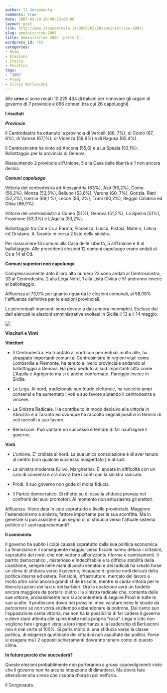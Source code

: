 ```yaml
---
author: Il Gorgonauta
comments: true
date: 2007-05-29 20:49:53+00:00
layout: post
link: http://www.atomodelmale.it/2007/05/29/amministrive-2007/
slug: amministrive-2007
title: Amministrive 2007 (parte I).
wordpress_id: 763
categories:
- Blog
- Elezioni
- Italia
- Politica
tags:
- '2007'
- Prodi
- Silvio Berlusconi
---
```


Alle **urne** si sono recati 10.225.434 di italiani per rinnovare gli organi di governo di 7 provincie e 856 comuni (tra cui 26 capoluoghi).


**I risultati**



**_Provincie_**.

Il Centrodestra ha ottenuto la provincia di Vercelli (66, 7%), di Como (67, 8%), di Varese (67,1%), di Vicenza (59,9%) e di Ragusa (65,4%).

Il Centrosinistra ha vinto ad Ancona (55,6) e a La Spezia (53,1%). Ballottaggio per la provincia di Genova.

Riassumendo 2 provincie all'Unione, 5 alla Casa delle libertà e 1 non ancora decisa.

**_Comuni capoluogo_**.


Vittoria del centrodestra ad Alessandria (63%), Asti (56,2%), Como (56,2%), Monza (53,5%), Belluno (53,6%), Verona (60, 7%), Gorizia, Rieti (52,2%), Isernia (69,1 %), Lecce (56, 2%), Trani (60,2%), Reggio Calabria ed Olbia (66,9%).



Vittorie del centrosinistra a Cuneo (51%), Genova (51,2%), La Spezia (51%), Frosinone (53,3%) e L'Aquila (53,2%).

Ballottaggio tra Cd e Cs a Parma, Piacenza, Lucca, Pistoia, Matera, Latina ed Oristano. A Taranto in corsa 2 liste della sinistra.

Per riassumere 13 comuni alla Casa delle Libertà, 5 all'Unione e 8 al ballottaggio. Alle precedenti elezioni 12 comuni capoluogo erano andati al Cs e 14 al Cd.

<!-- more -->


**Comuni superiori non capoluogo**

Complessivamente dato il loro alto numero 23 sono andati al Centrosinistra, 33 al Centrodestra, 2 alla Lega Nord, 1 alla Lista Civica e 51 andranno invece al ballottaggio.

Affluenza al 73,9% per quanto riguarda le elezioni comunali, al 58,08% l'affluenza definitiva per le elezioni provinciali.

Le percentuali mancanti sono dovute a dati ancora incompleti. Escluse dai dati elencati le elezioni amministrative svoltesi in Sicilia il 13 e il 14 maggio.


![](http://www.atomodelmale.it/wp-content/uploads/2008/10/mappa_italia-268x300.gif)




**Vincitori e Vinti**



**Vincitori**



	
  * Il 	Centrodestra. Ha trionfato al nord con percentuali molto alte, ha 	strappato importanti comuni al Centrosinistra in regioni vitali come Lombardia e Piemonte, ha tenuto a livello provinciale andando al 	ballottaggio a Genova. Ha però perduto al sud importanti città come L'Aquila e Agrigento ma si è anche confermato. Pareggio invece in Sicilia.

	
  * La Lega. Al nord, tradizionale suo feudo elettorale, ha raccolto ampi 	consensi e ha aumentato i voti a suo favore aiutando il centrodestra a vincere.

	
  * La Sinistra Radicale. Ha contribuito in modo decisivo alla vittoria in Abruzzo e a Taranto ed ovunque ha raccolto segnali positivi in termini di voti raccolti a suo favore.

	
  * Berlusconi. Può vantare un successo e tentare di far naufragare il governo.


**Vinti**



	
  * L'unione. E' crollata al nord. La sua unica consolazione è di aver 	tenuto al centro (con qualche successo inaspettato ) e al sud.

	
  * La sinistra moderata (Ulivo, Margherita). E' andata in difficoltà 	con un calo di consensi e ora dovrà fare i conti con la sinistra radicale.

	
  * Prodi. Il suo governo non gode di molta fiducia.

	
  * Il Partito democratico. Si riflette su di esso la sfiducia provata nei 	confronti dei suoi promotori. Al momento non entusiasma gli 	elettori.




Affluenza. Viene data in calo soprattutto a livello provinciale. Maggiore l'astensionismo a sinistra, fattore importante per la sua sconfitta. Ma in generale si può assistere a un segno di di sfiducia verso l'attuale sistema politico e i suoi rappresentanti?



**Il commento**



Il governo ha subito i colpi causati sopratutto dalla sua politica economica. La finanziaria e il conseguente maggior peso fiscale hanno deluso i cittadini, sopratutto del nord, che non vedono all'orizzonte riforme e cambiamenti. Il partito democratico , misterioso e indecifrabile e la difficile stabilità della coalizione, sempre nelle mani di pochi senatori e dei radicali ha creato forse un clima di sfiducia verso il governo, incapace di gestire nodi delicati della politica interna ed estera. Pensioni, infrastrutture, mercato del lavoro e molto altro sono ancora grandi sfide irrisolte, mentre si canta vittoria per le liberalizzazioni dei taxi e dei barbieri. Ora la coalizione avrà un fardello ancora maggiore da portarsi dietro : la sinistra radicale che, contenta delle sue vittorie, probabilmente non si accontenterà di seguire Prodi in tutte le sue scelte. Il professore dovrà nei prossimi mesi valutare bene le strade da percorrere se non vorrà anzitempo abbandonare la poltrona. Dal canto suo l'opposizione canta vittoria, ma non ha la possibilità di far cadere il governo e deve stare attenta alle spine insite nella propria "rosa". Lega e Udc non vogliono fare i gregari vista la loro importanza e la leadership di Berlusconi non è mai certa al 100%. Si parla molto di una sfiducia verso la classe politica, di esigenze quotidiane dei cittadini non ascoltate dai politici. Forse si esagera ma i 2 opposti schieramenti dovranno tenere conto di questo clima.


**In futuro perciò che succederà?**



Queste elezioni probabilmente non porteranno a grossi capovolgimenti visto che il governo non ha alcuna intenzione di dimettersi. Ma dovrà fare attenzione alla sirena che risuona d'ora in poi nell'aria.

Il Gorgonauta.


